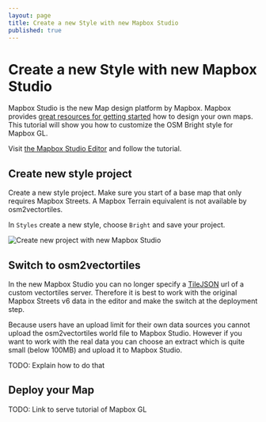 ```yaml
---
layout: page
title: Create a new Style with new Mapbox Studio
published: true
---
```


# Create a new Style with new Mapbox Studio 

Mapbox Studio is the new Map design platform by Mapbox.
Mapbox provides [great resources for getting started](https://www.mapbox.com/help/getting-started-mapbox-studio-1/) how to design your own maps.
This tutorial will show you how to customize the OSM Bright style for Mapbox GL.

Visit [the Mapbox Studio Editor](https://www.mapbox.com/studio/) and follow the tutorial.

## Create new style project

Create a new style project. Make sure you start of a base map that only requires Mapbox Streets.
A Mapbox Terrain equivalent is not available by osm2vectortiles.

In `Styles` create a new style, choose `Bright` and save your project.

![Create new project with new Mapbox Studio](/media/apbox_studio_create_style.gif.gif)

## Switch to osm2vectortiles

In the new Mapbox Studio you can no longer specify a
[TileJSON](https://github.com/mapbox/tilejson-spec) url of a custom vectortiles server.
Therefore it is best to work with the original Mapbox Streets v6 data in the editor
and make the switch at the deployment step.

Because users have an upload limit for their own data sources you cannot upload the osm2vectortiles
world file to Mapbox Studio. However if you want to work with the real data you can choose
an extract which is quite small (below 100MB) and upload it to Mapbox Studio.

TODO: Explain how to do that

## Deploy your Map

TODO: Link to serve tutorial of Mapbox GL
